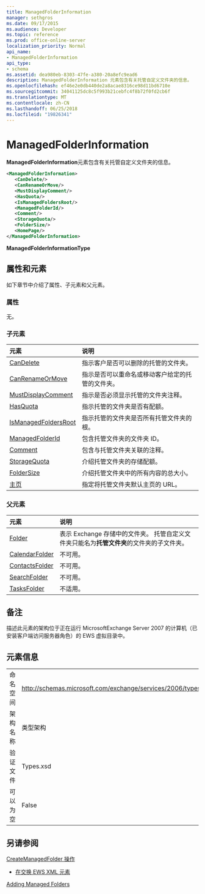 ```yaml
---
title: ManagedFolderInformation
manager: sethgros
ms.date: 09/17/2015
ms.audience: Developer
ms.topic: reference
ms.prod: office-online-server
localization_priority: Normal
api_name:
- ManagedFolderInformation
api_type:
- schema
ms.assetid: dea980eb-8303-47fe-a380-20a8efc9ead6
description: ManagedFolderInformation 元素包含有关托管自定义文件夹的信息。
ms.openlocfilehash: ef46e2e0db440de2a8acae8316ce98d11bd6710e
ms.sourcegitcommit: 34041125dc8c5f993b21cebfc4f8b72f0fd2cb6f
ms.translationtype: MT
ms.contentlocale: zh-CN
ms.lasthandoff: 06/25/2018
ms.locfileid: "19826341"
---
```

# <a name="managedfolderinformation"></a>ManagedFolderInformation

**ManagedFolderInformation**元素包含有关托管自定义文件夹的信息。 
  
```xml
<ManagedFolderInformation>
   <CanDelete/>
   <CanRenameOrMove/>
   <MustDisplayComment/>
   <HasQuota/>
   <IsManagedFoldersRoot/>
   <ManagedFolderId/>
   <Comment/>
   <StorageQuota/>
   <FolderSize/>
   <HomePage/>
</ManagedFolderInformation>
```

 **ManagedFolderInformationType**
## <a name="attributes-and-elements"></a>属性和元素

如下章节中介绍了属性、子元素和父元素。
  
### <a name="attributes"></a>属性

无。
  
### <a name="child-elements"></a>子元素

|**元素**|**说明**|
|:-----|:-----|
|[CanDelete](candelete.md) <br/> |指示客户是否可以删除的托管的文件夹。  <br/> |
|[CanRenameOrMove](canrenameormove.md) <br/> |指示是否可以重命名或移动客户给定的托管的文件夹。  <br/> |
|[MustDisplayComment](mustdisplaycomment.md) <br/> |指示是否必须显示托管的文件夹注释。  <br/> |
|[HasQuota](hasquota.md) <br/> |指示托管的文件夹是否有配额。  <br/> |
|[IsManagedFoldersRoot](ismanagedfoldersroot.md) <br/> |指示托管的文件夹是否所有托管文件夹的根。  <br/> |
|[ManagedFolderId](managedfolderid.md) <br/> |包含托管文件夹的文件夹 ID。  <br/> |
|[Comment](comment.md) <br/> |包含与托管文件夹关联的注释。  <br/> |
|[StorageQuota](storagequota.md) <br/> |介绍托管文件夹的存储配额。  <br/> |
|[FolderSize](foldersize.md) <br/> |介绍托管文件夹中的所有内容的总大小。  <br/> |
|[主页](homepage.md) <br/> |指定将托管文件夹默认主页的 URL。  <br/> |
   
### <a name="parent-elements"></a>父元素

|**元素**|**说明**|
|:-----|:-----|
|[Folder](folder.md) <br/> |表示 Exchange 存储中的文件夹。 托管自定义文件夹只能名为**托管文件夹**的文件夹的子文件夹。  <br/> |
|[CalendarFolder](calendarfolder.md) <br/> |不可用。  <br/> |
|[ContactsFolder](contactsfolder.md) <br/> |不可用。  <br/> |
|[SearchFolder](searchfolder.md) <br/> |不可用。  <br/> |
|[TasksFolder](tasksfolder.md) <br/> |不适用。  <br/> |
   
## <a name="remarks"></a>备注

描述此元素的架构位于正在运行 MicrosoftExchange Server 2007 的计算机（已安装客户端访问服务器角色）的 EWS 虚拟目录中。
  
## <a name="element-information"></a>元素信息

|||
|:-----|:-----|
|命名空间  <br/> |http://schemas.microsoft.com/exchange/services/2006/types  <br/> |
|架构名称  <br/> |类型架构  <br/> |
|验证文件  <br/> |Types.xsd  <br/> |
|可以为空  <br/> |False  <br/> |
   
## <a name="see-also"></a>另请参阅



[CreateManagedFolder 操作](createmanagedfolder-operation.md)


- [在交换 EWS XML 元素](ews-xml-elements-in-exchange.md)


[Adding Managed Folders](http://msdn.microsoft.com/library/846658c6-7043-40fb-8439-19f97c2a967f%28Office.15%29.aspx)

